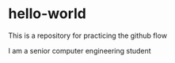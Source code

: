 # hello-world
This is a repository for practicing the github flow

I am a senior computer engineering student
